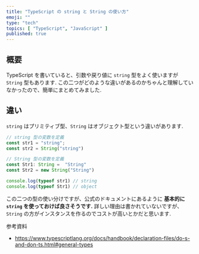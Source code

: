 ```yaml
---
title: "TypeScript の string と String の使い方"
emoji: ""
type: "tech"
topics: [ "TypeScript", "JavaScript" ]
published: true
---
```


## 概要
TypeScript を書いていると、引数や戻り値に `string` 型をよく使いますが `String` 型もあります.
この二つがどのような違いがあるのかちゃんと理解していなかったので、簡単にまとめてみました.

## 違い
`string` はプリミティブ型、`String` はオブジェクト型という違いがあります.

```ts
// string 型の変数を定義
const str1 = "string";
const str2 = String("string")

// String 型の変数を定義
const Str1: String =  "String"
const Str2 = new String("String")

console.log(typeof str1) // string
console.log(typeof Str1) // object
```

この二つの型の使い分けですが、公式のドキュメントにあるように **基本的に `string` を使っておけば良さそうです.**
詳しい理由は書かれていないですが、`String` の方がインスタンスを作るのでコストが高いとかだと思います.

参考資料
- https://www.typescriptlang.org/docs/handbook/declaration-files/do-s-and-don-ts.html#general-types